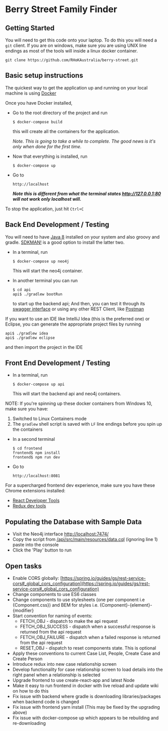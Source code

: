 # Berry Street Family Finder

## Getting Started

You will need to get this code onto your laptop. To do this you will need a `git` client. If you are on windows, make sure you are using UNIX line endings as most of the tools will inside a linux docker container.

  ```
  git clone https://github.com/RHoKAustralia/berry-street.git
  ```

## Basic setup instructions

The quickest way to get the application up and running on your local machine is using [Docker](https://www.docker.com/products/overview)

Once you have Docker installed,

- Go to the root directory of the project and run

  ```
  $ docker-compose build
  ```

  this will create all the containers for the application.

  *Note. This is going to take a while to complete. The good news is it's only when done for the first time.*

- Now that everything is installed, run

  ```
  $ docker-compose up
  ```

- Go to

  ```
  http://localhost
  ```

  **_Note this is different from what the terminal states http://127.0.0.1:80 will not work only localhost will._**

To stop the application, just hit `Ctrl+C`

## Back End Development / Testing

You will need to have [Java 8](https://www.java.com/en/download/) installed on your system and also groovy and gradle. [SDKMAN!](sdkman.io) is a good option to install the latter two.

- In a terminal, run

  ```
  $ docker-compose up neo4j
  ```

  This will start the neo4j container.

- In another terminal you can run

  ```
  $ cd api
  api$ ./gradlew bootRun
  ```
  to start up the backend api; And then, you can test it through its [swagger interface](http://localhost:8080) or using any other REST Client, like [Postman](https://www.getpostman.com/)

If you want to use an IDE like IntelliJ Idea (this is the preferred one) or Eclipse, you can generate the appropriate project files by running

```
api$ ./gradlew idea
api$ ./gradlew eclipse
```
and then import the project in the IDE

## Front End Development / Testing

- In a terminal, run

  ```
  $ docker-compose up api
  ```

  This will start the backend api and neo4j containers.

NOTE: If you're spinning up these docker containers from Windows 10, make sure you have:

 1. Switched to Linux Containers mode
 2. The `gradlew` shell script is saved with `LF` line endings before you spin up the containers

- In a second terminal

  ```
  $ cd frontend
  frontend$ npm install
  frontend$ npm run dev
  ```

- Go to

  ```
  http://localhost:8081
  ```

For a supercharged frontend dev experience, make sure you have these Chrome extensions installed:

 - [React Developer Tools](https://chrome.google.com/webstore/detail/react-developer-tools/fmkadmapgofadopljbjfkapdkoienihi?hl=en)
 - [Redux dev tools](https://chrome.google.com/webstore/detail/redux-devtools/lmhkpmbekcpmknklioeibfkpmmfibljd?hl=en)


## Populating the Database with Sample Data

- Visit the Neo4j interface [http://localhost:7474/](http://localhost:7474/)
- Copy the script from [/api/src/main/resources/data.cql](/api/src/main/resources/data.cql) (ignoring line 1) paste into the console
- Click the 'Play' button to run


## Open tasks
- Enable CORS globally: [https://spring.io/guides/gs/rest-service-cors#_global_cors_configuration](https://spring.io/guides/gs/rest-service-cors#_global_cors_configuration)
- Change components to use ES6 classes
- Change components to use stylesheets (one per component i.e {Component.css}) and BEM for styles i.e. {Component}-{element}-{modifier}
- Start convention for naming of events: 
    - FETCH_OBJ - dispatch to make the api request
    - FETCH_OBJ_SUCCESS - dispatch when a successful response is returned from the api request
    - FETCH_OBJ_FAILURE - dispatch when a failed response is returned from the api request
    - RESET_OBJ - dispatch to reset components state. This is optional
- Apply these conventions to current Case List, People, Create Case and Create Person
- Introduce redux into new case relationship screen
- Develop functionality for case relationship screen to load details into the right panel when a relationship is selected
- Upgrade frontend to use create-react-app and latest Node
- Make it easy to run frontend in docker with live reload and update wiki on how to do this
- Fix issue with backend where gradle is downloading libraries/packages when backend code is changed
- Fix issue with frontend yarn install (This may be fixed by the upgrading above)
- Fix issue with docker-compose up which appears to be rebuilding and re-downloading
